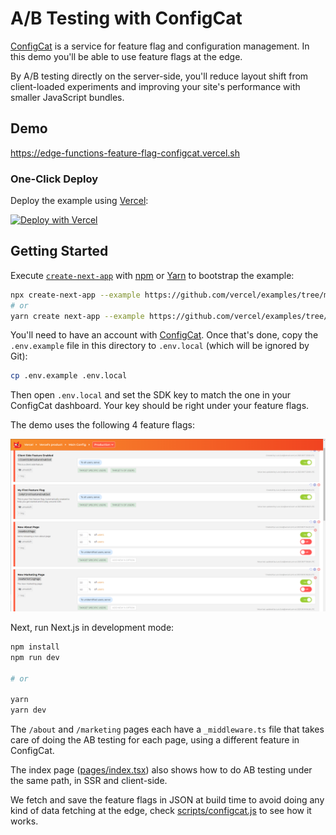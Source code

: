 # A/B Testing with ConfigCat

[ConfigCat](https://configcat.com) is a service for feature flag and configuration management. In this demo you'll be able to use feature flags at the edge.

By A/B testing directly on the server-side, you'll reduce layout shift from client-loaded experiments and improving your site's performance with smaller JavaScript bundles.

## Demo

https://edge-functions-feature-flag-configcat.vercel.sh

### One-Click Deploy

Deploy the example using [Vercel](https://vercel.com?utm_source=github&utm_medium=readme):

[![Deploy with Vercel](https://vercel.com/button)](https://vercel.com/new/clone?repository-url=https://github.com/vercel/examples/tree/main/edge-functions/feature-flag-configcat&env=NEXT_PUBLIC_CONFIGCAT_SDK_KEY&project-name=feature-flag-configcat&repository-name=feature-flag-configcat)

## Getting Started

Execute [`create-next-app`](https://github.com/vercel/next.js/tree/canary/packages/create-next-app) with [npm](https://docs.npmjs.com/cli/init) or [Yarn](https://yarnpkg.com/lang/en/docs/cli/create/) to bootstrap the example:

```bash
npx create-next-app --example https://github.com/vercel/examples/tree/main/edge-functions/feature-flag-configcat feature-flag-configcat
# or
yarn create next-app --example https://github.com/vercel/examples/tree/main/edge-functions/feature-flag-configcat feature-flag-configcat
```

You'll need to have an account with [ConfigCat](https://app.configcat.com/signup). Once that's done, copy the `.env.example` file in this directory to `.env.local` (which will be ignored by Git):

```bash
cp .env.example .env.local
```

Then open `.env.local` and set the SDK key to match the one in your ConfigCat dashboard. Your key should be right under your feature flags.

The demo uses the following 4 feature flags:

![ConfigCat dashboard](docs/configcat.png)

Next, run Next.js in development mode:

```bash
npm install
npm run dev

# or

yarn
yarn dev
```

The `/about` and `/marketing` pages each have a `_middleware.ts` file that takes care of doing the AB testing for each page, using a different feature in ConfigCat.

The index page ([pages/index.tsx](pages/index.tsx)) also shows how to do AB testing under the same path, in SSR and client-side.

We fetch and save the feature flags in JSON at build time to avoid doing any kind of data fetching at the edge, check [scripts/configcat.js](scripts/configcat.js) to see how it works.
